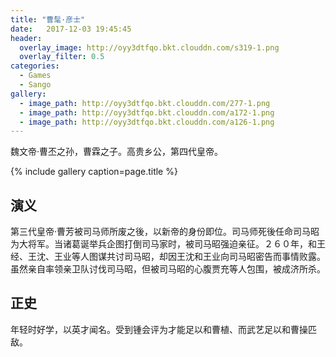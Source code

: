 ```yaml
---
title: "曹髦·彦士"
date:   2017-12-03 19:45:45
header:
  overlay_image: http://oyy3dtfqo.bkt.clouddn.com/s319-1.png
  overlay_filter: 0.5
categories:
  - Games
  - Sango
gallery:
  - image_path: http://oyy3dtfqo.bkt.clouddn.com/277-1.png
  - image_path: http://oyy3dtfqo.bkt.clouddn.com/a172-1.png
  - image_path: http://oyy3dtfqo.bkt.clouddn.com/a126-1.png
---
```


魏文帝·曹丕之孙，曹霖之子。高贵乡公，第四代皇帝。

{% include gallery caption=page.title %}

## 演义

第三代皇帝·曹芳被司马师所废之後，以新帝的身份即位。司马师死後任命司马昭为大将军。当诸葛诞举兵企图打倒司马家时，被司马昭强迫亲征。２６０年，和王经、王沈、王业等人图谋共讨司马昭，却因王沈和王业向司马昭密告而事情败露。虽然亲自率领亲卫队讨伐司马昭，但被司马昭的心腹贾充等人包围，被成济所杀。

## 正史

年轻时好学，以英才闻名。受到锺会评为才能足以和曹植、而武艺足以和曹操匹敌。